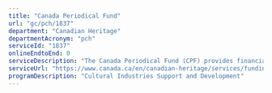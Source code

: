 ```yaml
---
title: "Canada Periodical Fund"
url: "gc/pch/1837"
department: "Canadian Heritage"
departmentAcronym: "pch"
serviceId: "1837"
onlineEndtoEnd: 0
serviceDescription: "The Canada Periodical Fund (CPF) provides financial assistance to Canadian print magazines, non-daily newspapers and digital periodicals, to enable them to overcome market disadvantages and continue to provide Canadian readers with the content they choose to read."
serviceUrl: "https://www.canada.ca/en/canadian-heritage/services/funding/periodical-fund.html"
programDescription: "Cultural Industries Support and Development"
---
```

